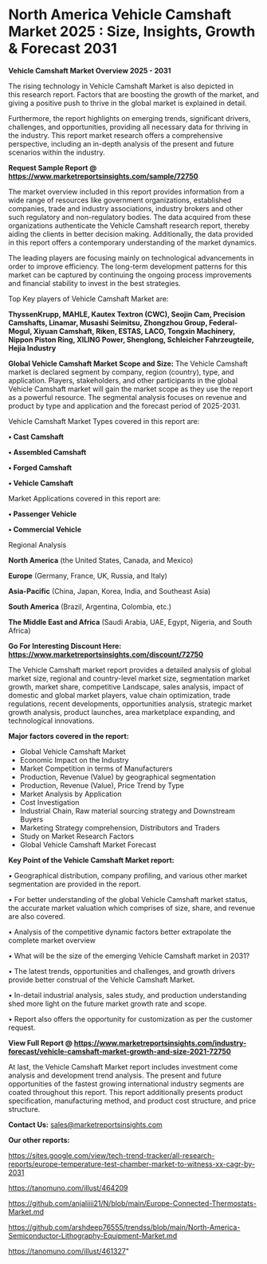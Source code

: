 # North America Vehicle Camshaft Market 2025 : Size, Insights, Growth & Forecast 2031

<Strong> Vehicle Camshaft Market Overview 2025 - 2031</strong>

The rising technology in Vehicle Camshaft Market is also depicted in this research report. Factors that are boosting the growth of the market, and giving a positive push to thrive in the global market is explained in detail.

Furthermore, the report highlights on emerging trends, significant drivers, challenges, and opportunities, providing all necessary data for thriving in the industry. This report market research offers a comprehensive perspective, including an in-depth analysis of the present and future scenarios within the industry.

<strong>Request Sample Report @ <a href=https://www.marketreportsinsights.com/sample/72750>https://www.marketreportsinsights.com/sample/72750</a></strong>

The market overview included in this report provides information from a wide range of resources like government organizations, established companies, trade and industry associations, industry brokers and other such regulatory and non-regulatory bodies. The data acquired from these organizations authenticate the Vehicle Camshaft research report, thereby aiding the clients in better decision making. Additionally, the data provided in this report offers a contemporary understanding of the market dynamics.

The leading players are focusing mainly on technological advancements in order to improve efficiency. The long-term development patterns for this market can be captured by continuing the ongoing process improvements and financial stability to invest in the best strategies.

Top Key players of Vehicle Camshaft Market are:

<strong>ThyssenKrupp, MAHLE, Kautex Textron (CWC), Seojin Cam, Precision Camshafts, Linamar, Musashi Seimitsu, Zhongzhou Group, Federal-Mogul, Xiyuan Camshaft, Riken, ESTAS, LACO, Tongxin Machinery, Nippon Piston Ring, XILING Power, Shenglong, Schleicher Fahrzeugteile, Hejia Industry</strong>

<strong><b>Global Vehicle Camshaft Market Scope and Size:</b></strong>
The Vehicle Camshaft market is declared segment by company, region (country), type, and application. Players, stakeholders, and other participants in the global Vehicle Camshaft market will gain the market scope as they use the report as a powerful resource. The segmental analysis focuses on revenue and product by type and application and the forecast period of 2025-2031.

Vehicle Camshaft Market Types covered in this report are:

<strong>• Cast Camshaft

• Assembled Camshaft

• Forged Camshaft

• Vehicle Camshaft</strong>

Market Applications covered in this report are:

<strong>• Passenger Vehicle

• Commercial Vehicle</strong> 

Regional Analysis

<strong>North America</strong> (the United States, Canada, and Mexico)

<strong>Europe</strong> (Germany, France, UK, Russia, and Italy)

<strong>Asia-Pacific</strong> (China, Japan, Korea, India, and Southeast Asia)

<strong>South America</strong> (Brazil, Argentina, Colombia, etc.)

<strong>The Middle East and Africa</strong> (Saudi Arabia, UAE, Egypt, Nigeria, and South Africa)

<strong>Go For Interesting Discount Here: <a href=https://www.marketreportsinsights.com/discount/72750>https://www.marketreportsinsights.com/discount/72750</a></strong>

The Vehicle Camshaft market report provides a detailed analysis of global market size, regional and country-level market size, segmentation market growth, market share, competitive Landscape, sales analysis, impact of domestic and global market players, value chain optimization, trade regulations, recent developments, opportunities analysis, strategic market growth analysis, product launches, area marketplace expanding, and technological innovations.

<strong><b>Major factors covered in the report:</b></strong>
<ul>
  <li>Global Vehicle Camshaft Market </li>
  <li>Economic Impact on the Industry</li>
  <li>Market Competition in terms of Manufacturers</li>
  <li>Production, Revenue (Value) by geographical segmentation</li>
  <li>Production, Revenue (Value), Price Trend by Type</li>
  <li>Market Analysis by Application</li>
  <li>Cost Investigation</li>
  <li>Industrial Chain, Raw material sourcing strategy and Downstream Buyers</li>
  <li>Marketing Strategy comprehension, Distributors and Traders</li>
  <li>Study on Market Research Factors</li>
  <li>Global Vehicle Camshaft Market Forecast</li>
</ul>

<strong><b>Key Point of the Vehicle Camshaft Market report:</b></strong>

• Geographical distribution, company profiling, and various other market segmentation are provided in the report.

• For better understanding of the global Vehicle Camshaft market status, the accurate market valuation which comprises of size, share, and revenue are also covered.

• Analysis of the competitive dynamic factors better extrapolate the complete market overview

• What will be the size of the emerging Vehicle Camshaft market in 2031?

• The latest trends, opportunities and challenges, and growth drivers provide better construal of the Vehicle Camshaft Market.

• In-detail industrial analysis, sales study, and production understanding shed more light on the future market growth rate and scope.

• Report also offers the opportunity for customization as per the customer request.

<strong><b>View Full Report @ <a href=https://www.marketreportsinsights.com/industry-forecast/vehicle-camshaft-market-growth-and-size-2021-72750>https://www.marketreportsinsights.com/industry-forecast/vehicle-camshaft-market-growth-and-size-2021-72750</a></b></strong>


At last, the Vehicle Camshaft Market report includes investment come analysis and development trend analysis. The present and future opportunities of the fastest growing international industry segments are coated throughout this report. This report additionally presents product specification, manufacturing method, and product cost structure, and price structure.

<strong>Contact Us:</strong>
sales@marketreportsinsights.com

<strong>Our other reports:</strong>

<a href=https://sites.google.com/view/tech-trend-tracker/all-research-reports/europe-temperature-test-chamber-market-to-witness-xx-cagr-by-2031>https://sites.google.com/view/tech-trend-tracker/all-research-reports/europe-temperature-test-chamber-market-to-witness-xx-cagr-by-2031</a>

<a href=https://tanomuno.com/illust/464209>https://tanomuno.com/illust/464209</a>

<a href=https://github.com/anjaliiii21/N/blob/main/Europe-Connected-Thermostats-Market.md>https://github.com/anjaliiii21/N/blob/main/Europe-Connected-Thermostats-Market.md</a>

<a href=https://github.com/arshdeep76555/trendss/blob/main/North-America-Semiconductor-Lithography-Equipment-Market.md>https://github.com/arshdeep76555/trendss/blob/main/North-America-Semiconductor-Lithography-Equipment-Market.md</a>

<a href=https://tanomuno.com/illust/461327>https://tanomuno.com/illust/461327</a>"
